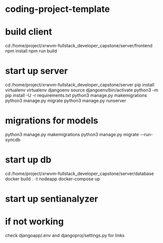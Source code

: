 # coding-project-template

# build client
cd /home/project/xrwvm-fullstack_developer_capstone/server/frontend
npm install
npm run build

# start up server
cd /home/project/xrwvm-fullstack_developer_capstone/server
pip install virtualenv
virtualenv djangoenv
source djangoenv/bin/activate
python3 -m pip install -U -r requirements.txt
python3 manage.py makemigrations
python3 manage.py migrate
python3 manage.py runserver

# migrations for models
python3 manage.py makemigrations
python3 manage.py migrate --run-syncdb

# start up db
cd /home/project/xrwvm-fullstack_developer_capstone/server/database
docker build . -t nodeapp
docker-compose up

# start up sentianalyzer

# if not working
check djangoapp/.env and djangoproj/settings.py for links